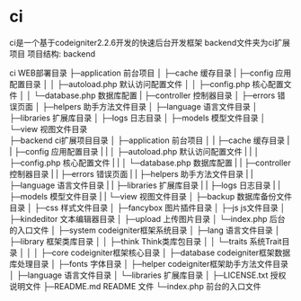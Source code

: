 # ci
ci是一个基于codeigniter2.2.6开发的快速后台开发框架
backend文件夹为ci扩展项目
项目结构:
backend

ci  WEB部署目录
├─application              前台项目
│  ├─cache                 缓存目录
|  ├─config                应用配置目录
│  │  ├─autoload.php       默认访问配置文件
│  │  ├─config.php         核心配置文件
│  │  └─database.php       数据库配置
|  ├─controller            控制器目录
│  ├─errors                错误页面
│  ├─helpers               助手方法文件目录
│  ├─language              语言文件目录
│  ├─libraries             扩展库目录
│  ├─logs                  日志目录
│  ├─models                模型文件目录
│  └─view                  视图文件目录        
├─backend                  ci扩展项目目录
│  ├─application           前台项目
│  |  ├─cache              缓存目录
|  |  ├─config             应用配置目录
|  |  │  ├─autoload.php    默认访问配置文件
|  |  │  ├─config.php      核心配置文件
|  |  │  └─database.php    数据库配置
|  |  ├─controller         控制器目录
|  |  ├─errors             错误页面
|  |  ├─helpers            助手方法文件目录
|  |  ├─language           语言文件目录
|  |  ├─libraries          扩展库目录
|  |  ├─logs               日志目录
|  |  ├─models             模型文件目录
|  |  └─view               视图文件目录 
│  ├─backup                数据库备份文件目录
│  ├─css                   样式文件目录
│  ├─fancybox              图片插件目录
│  ├─js                    js文件目录
│  ├─kindeditor            文本编辑器目录
│  ├─upload                上传图片目录
│  └─index.php             后台的入口文件
│
├─system                   codeigniter框架系统目录
│  ├─lang                  语言文件目录
│  ├─library               框架类库目录
│  │  ├─think              Think类库包目录
│  │  └─traits             系统Trait目录
│  │
│  ├─core                  codeigniter框架核心目录
│  ├─database              codeigniter框架数据库处理目录
│  ├─fonts                 字体目录
│  ├─helper                codeigniter框架助手方法文件目录
│  ├─language              语言文件目录
│  └─libraries             扩展库目录
│
├─LICENSE.txt              授权说明文件
├─README.md                README 文件
└─index.php                前台的入口文件
